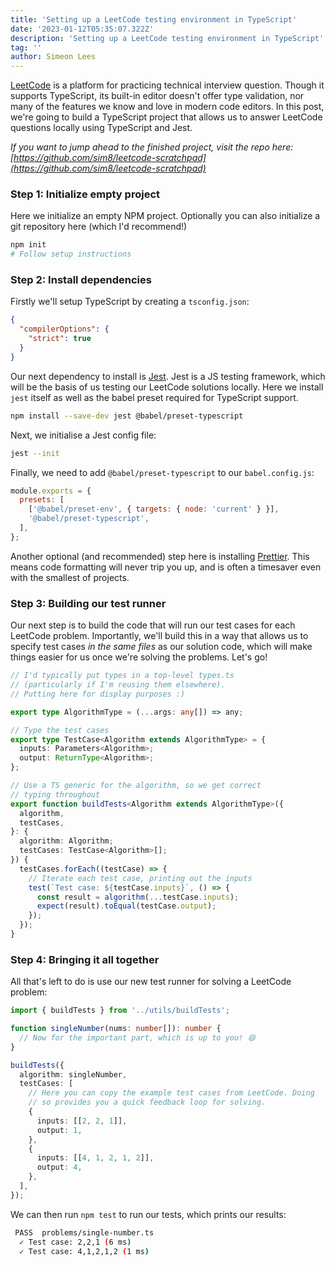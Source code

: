 ```yaml
---
title: 'Setting up a LeetCode testing environment in TypeScript'
date: '2023-01-12T05:35:07.322Z'
description: 'Setting up a LeetCode testing environment in TypeScript'
tag: ''
author: Simeon Lees
---
```


[LeetCode](https://leetcode.com/) is a platform for practicing technical interview question. Though it supports TypeScript, its built-in editor doesn't offer type validation, nor many of the features we know and love in modern code editors. In this post, we're going to build a TypeScript project that allows us to answer LeetCode questions locally using TypeScript and Jest.

_If you want to jump ahead to the finished project, visit the repo here: [https://github.com/sim8/leetcode-scratchpad](https://github.com/sim8/leetcode-scratchpad)_

### Step 1: Initialize empty project

Here we initialize an empty NPM project. Optionally you can also initialize a git repository here (which I'd recommend!)

```bash
npm init
# Follow setup instructions
```

### Step 2: Install dependencies

Firstly we'll setup TypeScript by creating a `tsconfig.json`:

```json
{
  "compilerOptions": {
    "strict": true
  }
}
```

Our next dependency to install is [Jest](https://jestjs.io/). Jest is a JS testing framework, which will be the basis of us testing our LeetCode solutions locally. Here we install `jest` itself as well as the babel preset required for TypeScript support.

```bash
npm install --save-dev jest @babel/preset-typescript
```

Next, we initialise a Jest config file:

```bash
jest --init
```

Finally, we need to add `@babel/preset-typescript` to our `babel.config.js`:

```javascript
module.exports = {
  presets: [
    ['@babel/preset-env', { targets: { node: 'current' } }],
    '@babel/preset-typescript',
  ],
};
```

Another optional (and recommended) step here is installing [Prettier](https://prettier.io/docs/en/install.html). This means code formatting will never trip you up, and is often a timesaver even with the smallest of projects.

### Step 3: Building our test runner

Our next step is to build the code that will run our test cases for each LeetCode problem. Importantly, we'll build this in a way that allows us to specify test cases _in the same files_ as our solution code, which will make things easier for us once we're solving the problems. Let's go!

```typescript
// I'd typically put types in a top-level types.ts
// (particularly if I'm reusing them elsewhere).
// Putting here for display purposes :)

export type AlgorithmType = (...args: any[]) => any;

// Type the test cases
export type TestCase<Algorithm extends AlgorithmType> = {
  inputs: Parameters<Algorithm>;
  output: ReturnType<Algorithm>;
};

// Use a TS generic for the algorithm, so we get correct
// typing throughout
export function buildTests<Algorithm extends AlgorithmType>({
  algorithm,
  testCases,
}: {
  algorithm: Algorithm;
  testCases: TestCase<Algorithm>[];
}) {
  testCases.forEach((testCase) => {
    // Iterate each test case, printing out the inputs
    test(`Test case: ${testCase.inputs}`, () => {
      const result = algorithm(...testCase.inputs);
      expect(result).toEqual(testCase.output);
    });
  });
}
```

### Step 4: Bringing it all together

All that's left to do is use our new test runner for solving a LeetCode problem:

```typescript
import { buildTests } from '../utils/buildTests';

function singleNumber(nums: number[]): number {
  // Now for the important part, which is up to you! 😄
}

buildTests({
  algorithm: singleNumber,
  testCases: [
    // Here you can copy the example test cases from LeetCode. Doing
    // so provides you a quick feedback loop for solving.
    {
      inputs: [[2, 2, 1]],
      output: 1,
    },
    {
      inputs: [[4, 1, 2, 1, 2]],
      output: 4,
    },
  ],
});
```

We can then run `npm test` to run our tests, which prints our results:

```bash
 PASS  problems/single-number.ts
  ✓ Test case: 2,2,1 (6 ms)
  ✓ Test case: 4,1,2,1,2 (1 ms)
```
